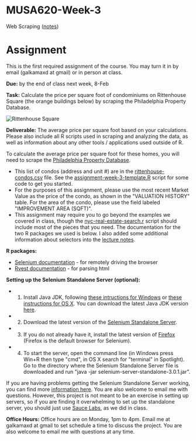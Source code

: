 # MUSA620-Week-3
Web Scraping ([notes](https://github.com/MUSA-620-Fall-2017/MUSA-620-Week-3/blob/master/week-3-web-scraping.pptx))


# Assignment

This is the first required assignment of the course. You may turn it in by email (galkamaxd at gmail) or in person at class.

**Due:** by the end of class next week, 8-Feb

**Task:** Calculate the price per square foot of condominiums on Rittenhouse Square (the orange buildings below) by scraping the Philadelphia Property Database.

![Rittenhouse Square](https://blueshift.io/rittenhouse.png "Rittenhouse Square Condominiums")

**Deliverable:** The average price per square foot based on your calculations. Please also include all R scripts used in scraping and analyzing the data, as well as information about any other tools / applications used outside of R.

To calculate the average price per square foot for these homes, you will need to scrape the [Philadelphia Property Database](http://property.phila.gov/).
- This list of condos (address and unit #) are in the [rittenhouse-condos.csv](https://github.com/MUSA-620-Fall-2017/MUSA-620-Week-3/blob/master/rittenhouse-condos.csv) file. See the [assignment-week-3-template.R](https://github.com/MUSA-620-Fall-2017/MUSA-620-Week-3/blob/master/assignment-week-3-template.R) script for some code to get you started.
- For the purposes of this assignment, please use the most recent Market Value as the price of the condo, as shown in the "VALUATION HISTORY" table. For the area of the condo, please use the field labeled "IMPROVEMENT AREA (SQFT)".
- This assignment may require you to go beyond the examples we covered in class, though the [nyc-real-estate-search.r](https://github.com/MUSA-620-Fall-2017/MUSA-620-Week-3/blob/master/nyc-real-estate-search.r) script should include most of the pieces that you need. The documentation for the two R packages we used is below. I also added some additional information about selectors into the [lecture notes](https://github.com/MUSA-620-Fall-2017/MUSA-620-Week-3/blob/master/week-3-web-scraping.pptx).

**R packages:**
- [Selenium documentation](https://cran.r-project.org/web/packages/RSelenium/RSelenium.pdf) - for remotely driving the browser
- [Rvest documentation](https://cran.r-project.org/web/packages/rvest/rvest.pdf) - for parsing html

**Setting up the Selenium Standalone Server (optional):**
- 1. Install Java JDK, following [these intructions for Windows](https://docs.oracle.com/javase/8/docs/technotes/guides/install/windows_jdk_install.html) or [these instructions for OS X](https://docs.oracle.com/javase/8/docs/technotes/guides/install/mac_jdk.html). You can download the latest Java JDK version [here](http://www.oracle.com/technetwork/java/javase/downloads/index.html).
- 2. Download the latest version of the [Selenium Standalone Server](http://www.seleniumhq.org/download/).
- 3. If you do not already have it, install the latest version of [Firefox](https://www.mozilla.org/en-US/firefox/products/) (Firefox is the default browser for Selenium).
- 4. To start the server, open the command line (in Windows press Win+R then type "cmd", in OS X search for "terminal" in Spotlight). Go to the directory where the Selenium Standalone Server file is downloaded and run "java -jar selenium-server-standalone-3.0.1.jar".


If you are having problems getting the Selenium Standalone Server working, you can find more [information here](https://cran.r-project.org/web/packages/RSelenium/vignettes/RSelenium-basics.html). You are also welcome to email me with questions. However, this project is not meant to be an exercise in setting up servers, so if you are finding it overwhelming to set up the standalone server, you should just use [Sauce Labs](https://saucelabs.com/), as we did in class.

**Office Hours:**
Office hours are on Monday, 1pm to 4pm. Email me at galkamaxd at gmail to set schedule a time to discuss the project. You are also welcome to email me with questions at any time.
